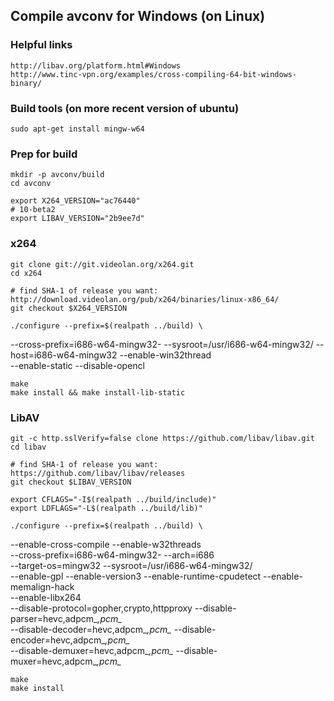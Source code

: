 
## Compile avconv for Windows (on Linux)


### Helpful links

    http://libav.org/platform.html#Windows
    http://www.tinc-vpn.org/examples/cross-compiling-64-bit-windows-binary/


### Build tools (on more recent version of ubuntu)

    sudo apt-get install mingw-w64


### Prep for build

    mkdir -p avconv/build
    cd avconv

    export X264_VERSION="ac76440"
    # 10-beta2
    export LIBAV_VERSION="2b9ee7d"


### x264

    git clone git://git.videolan.org/x264.git
    cd x264
    
    # find SHA-1 of release you want: http://download.videolan.org/pub/x264/binaries/linux-x86_64/
    git checkout $X264_VERSION

    ./configure --prefix=$(realpath ../build) \
--cross-prefix=i686-w64-mingw32- --sysroot=/usr/i686-w64-mingw32/ --host=i686-w64-mingw32 --enable-win32thread \
--enable-static --disable-opencl
    
    make
    make install && make install-lib-static


### LibAV

    git -c http.sslVerify=false clone https://github.com/libav/libav.git
    cd libav

    # find SHA-1 of release you want: https://github.com/libav/libav/releases
    git checkout $LIBAV_VERSION 

    export CFLAGS="-I$(realpath ../build/include)"    
    export LDFLAGS="-L$(realpath ../build/lib)"

    ./configure --prefix=$(realpath ../build) \
--enable-cross-compile --enable-w32threads \
--cross-prefix=i686-w64-mingw32- --arch=i686 \
--target-os=mingw32 --sysroot=/usr/i686-w64-mingw32/ \
--enable-gpl --enable-version3 --enable-runtime-cpudetect --enable-memalign-hack \
--enable-libx264 \
--disable-protocol=gopher,crypto,httpproxy --disable-parser=hevc,adpcm_*,pcm_* \
--disable-decoder=hevc,adpcm_*,pcm_* --disable-encoder=hevc,adpcm_*,pcm_* \
--disable-demuxer=hevc,adpcm_*,pcm_* --disable-muxer=hevc,adpcm_*,pcm_*

    make
    make install
